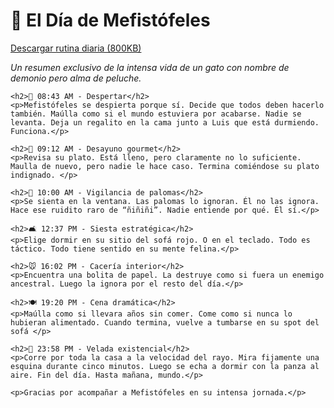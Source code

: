 <html lang="es">
<head>
    <meta charset="UTF-8">
    <title>El Día de Mefistófeles</title>
</head>
<body>
    <h1>🐾 El Día de Mefistófeles</h1>
    <p><a href="#">Descargar rutina diaria (800KB)</a></p>
    <p><em>Un resumen exclusivo de la intensa vida de un gato con nombre de demonio pero alma de peluche.</em></p>

    <h2>🌅 08:43 AM - Despertar</h2>
    <p>Mefistófeles se despierta porque sí. Decide que todos deben hacerlo también. Maúlla como si el mundo estuviera por acabarse. Nadie se levanta. Deja un regalito en la cama junto a Luis que está durmiendo. Funciona.</p>

    <h2>🥣 09:12 AM - Desayuno gourmet</h2>
    <p>Revisa su plato. Está lleno, pero claramente no lo suficiente. Maulla de nuevo, pero nadie le hace caso. Termina comiéndose su plato indignado. </p>

    <h2>🌌 10:00 AM - Vigilancia de palomas</h2>
    <p>Se sienta en la ventana. Las palomas lo ignoran. Él no las ignora. Hace ese ruidito raro de “ñiñiñi”. Nadie entiende por qué. Él sí.</p>

    <h2>🛋️ 12:37 PM - Siesta estratégica</h2>
    <p>Elige dormir en su sitio del sofá rojo. O en el teclado. Todo es táctico. Todo tiene sentido en su mente felina.</p>

    <h2>🐭 16:02 PM - Cacería interior</h2>
    <p>Encuentra una bolita de papel. La destruye como si fuera un enemigo ancestral. Luego la ignora por el resto del día.</p>

    <h2>🍽️ 19:20 PM - Cena dramática</h2>
    <p>Maúlla como si llevara años sin comer. Come como si nunca lo hubieran alimentado. Cuando termina, vuelve a tumbarse en su spot del sofá </p>

    <h2>🌌 23:58 PM - Velada existencial</h2>
    <p>Corre por toda la casa a la velocidad del rayo. Mira fijamente una esquina durante cinco minutos. Luego se echa a dormir con la panza al aire. Fin del día. Hasta mañana, mundo.</p>

    <p>Gracias por acompañar a Mefistófeles en su intensa jornada.</p>
</body>
</html>
